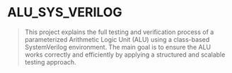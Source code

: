 # ALU_SYS_VERILOG


> This project explains the full testing and verification process of a parameterized Arithmetic Logic Unit (ALU) using a class-based SystemVerilog environment. The main goal is to ensure the ALU works correctly and efficiently by applying a structured and scalable testing approach.
